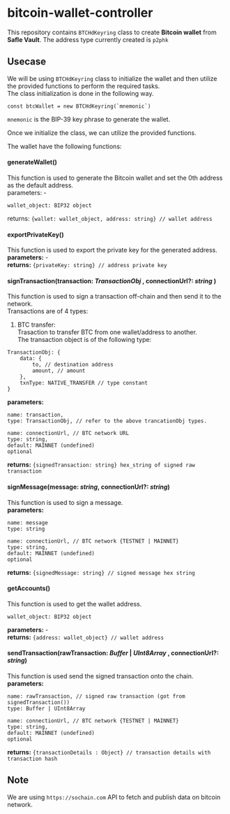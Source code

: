 # bitcoin-wallet-controller

This repository contains `BTCHdKeyring` class to create **Bitcoin wallet** from **Safle Vault**. The address type currently created is `p2phk`


## Usecase

We will be using `BTCHdKeyring` class to initialize the wallet and then utilize the provided functions to perform the required tasks. <br />
The class initialization is done in the following way.

```
const btcWallet = new BTCHdKeyring(`mnemonic`)
```

`mnemonic` is the BIP-39 key phrase to generate the wallet.

Once we initialize the class, we can utilize the provided functions.

The wallet have the following functions:

#### generateWallet()

This function is used to generate the Bitcoin wallet and set the 0th address as the default address. <br />
parameters: - <br />
```
wallet_object: BIP32 object
```
returns: `{wallet: wallet_object, address: string} // wallet address`

#### exportPrivateKey()

This function is used to export the private key for the generated address. <br />
**parameters:** - <br />
**returns:** `{privateKey: string} // address private key`

#### signTransaction(transaction: _TransactionObj_ , connectionUrl?: _string_ )

This function is used to sign a transaction off-chain and then send it to the network.<br /> Transactions are of 4 types:

1. BTC transfer:<br />
   Trasaction to transfer BTC from one wallet/address to another.<br />The transaction object is of the following type:
```
TransactionObj: {
    data: {
        to, // destination address
        amount, // amount
    },
    txnType: NATIVE_TRANSFER // type constant
}
```

**parameters:**
```
name: transaction,
type: TransactionObj, // refer to the above trancationObj types.

name: connectionUrl, // BTC network URL
type: string,
default: MAINNET (undefined)
optional
```
**returns:** `{signedTransaction: string} hex_string of signed raw transaction`

#### signMessage(message: _string_, connectionUrl?: _string_)

This function is used to sign a message. <br />
**parameters:**
```
name: message
type: string

name: connectionUrl, // BTC network {TESTNET | MAINNET}
type: string,
default: MAINNET (undefined)
optional
```
**returns:** `{signedMessage: string} // signed message hex string`

#### getAccounts()

This function is used to get the wallet address. <br />
```
wallet_object: BIP32 object
```
**parameters:** - <br />
**returns:** `{address: wallet_object} // wallet address`

#### sendTransaction(rawTransaction: _Buffer_ | _UInt8Array_ , connectionUrl?: _string_)

This function is used send the signed transaction onto the chain. <br />
**parameters:**
```
name: rawTransaction, // signed raw transaction (got from signedTransaction())
type: Buffer | UInt8Array

name: connectionUrl, // BTC network {TESTNET | MAINNET}
type: string,
default: MAINNET (undefined)
optional
```
**returns:** `{transactionDetails : Object} // transaction details with transaction hash`


## Note

We are using `https://sochain.com` API to fetch and publish data on bitcoin network. 